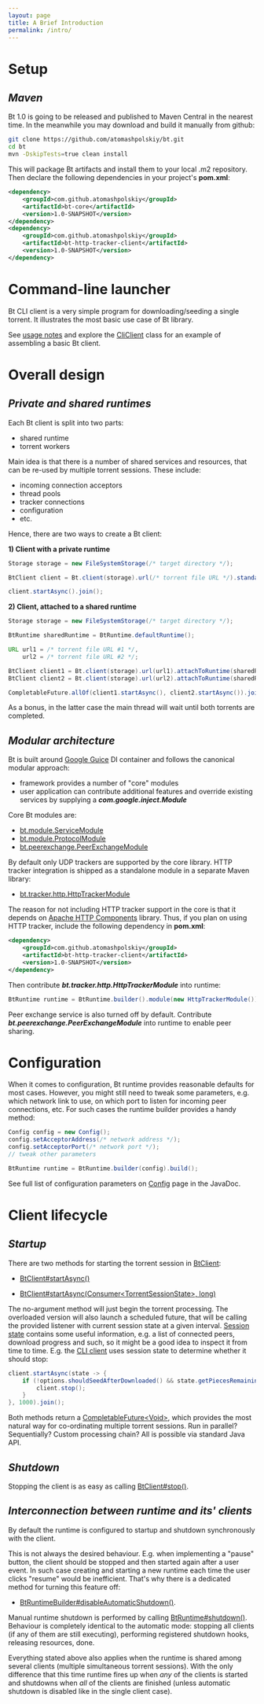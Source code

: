 ```yaml
---
layout: page
title: A Brief Introduction
permalink: /intro/
---
```


# **Setup**

## _**Maven**_

Bt 1.0 is going to be released and published to Maven Central in the nearest time. In the meanwhile you may download and build it manually from github:

```bash
git clone https://github.com/atomashpolskiy/bt.git
cd bt
mvn -DskipTests=true clean install
```

This will package Bt artifacts and install them to your local .m2 repository. Then declare the following dependencies in your project's **pom.xml**:

```xml
<dependency>
    <groupId>com.github.atomashpolskiy</groupId>
    <artifactId>bt-core</artifactId>
    <version>1.0-SNAPSHOT</version>
</dependency>
<dependency>
    <groupId>com.github.atomashpolskiy</groupId>
    <artifactId>bt-http-tracker-client</artifactId>
    <version>1.0-SNAPSHOT</version>
</dependency>
```

# **Command-line launcher**
 
Bt CLI client is a very simple program for downloading/seeding a single torrent. It illustrates the most basic use case of Bt library.

See [usage notes](https://github.com/atomashpolskiy/bt/tree/master/bt-cli) and explore the [CliClient](https://github.com/atomashpolskiy/bt/blob/master/bt-cli/src/main/java/bt/cli/CliClient.java) class for an example of assembling a basic Bt client.

# **Overall design**

## _**Private and shared runtimes**_

Each Bt client is split into two parts:

- shared runtime
- torrent workers

Main idea is that there is a number of shared services and resources, that can be re-used by multiple torrent sessions. These include:

- incoming connection acceptors
- thread pools
- tracker connections
- configuration
- etc.

Hence, there are two ways to create a Bt client:

**1) Client with a private runtime**

```java
Storage storage = new FileSystemStorage(/* target directory */);

BtClient client = Bt.client(storage).url(/* torrent file URL */).standalone();

client.startAsync().join();
```

**2) Client, attached to a shared runtime**

```java
Storage storage = new FileSystemStorage(/* target directory */);

BtRuntime sharedRuntime = BtRuntime.defaultRuntime();

URL url1 = /* torrent file URL #1 */,
    url2 = /* torrent file URL #2 */;

BtClient client1 = Bt.client(storage).url(url1).attachToRuntime(sharedRuntime);
BtClient client2 = Bt.client(storage).url(url2).attachToRuntime(sharedRuntime);

CompletableFuture.allOf(client1.startAsync(), client2.startAsync()).join();
```

As a bonus, in the latter case the main thread will wait until both torrents are completed.

## _**Modular architecture**_

Bt is built around [Google Guice](https://github.com/google/guice) DI container and follows the canonical modular approach:

- framework provides a number of "core" modules
- user application can contribute additional features and override existing services by supplying a _**com.google.inject.Module**_

Core Bt modules are:

- [bt.module.ServiceModule](http://atomashpolskiy.github.io/bt/javadoc/latest/bt/module/ServiceModule.html)
- [bt.module.ProtocolModule](http://atomashpolskiy.github.io/bt/javadoc/latest/bt/module/ProtocolModule.html)
- [bt.peerexchange.PeerExchangeModule](http://atomashpolskiy.github.io/bt/javadoc/latest/bt/peerexchange/PeerExchangeModule.html)

By default only UDP trackers are supported by the core library. HTTP tracker integration is shipped as a standalone module in a separate Maven library:

- [bt.tracker.http.HttpTrackerModule](http://atomashpolskiy.github.io/bt/javadoc/latest/bt/tracker/http/HttpTrackerModule.html)

The reason for not including HTTP tracker support in the core is that it depends on [Apache HTTP Components](http://hc.apache.org/) library. Thus, if you plan on using HTTP tracker, include the following dependency in **pom.xml**:

```xml
<dependency>
    <groupId>com.github.atomashpolskiy</groupId>
    <artifactId>bt-http-tracker-client</artifactId>
    <version>1.0-SNAPSHOT</version>
</dependency>
```

Then contribute _**bt.tracker.http.HttpTrackerModule**_ into runtime:

```java
BtRuntime runtime = BtRuntime.builder().module(new HttpTrackerModule()).build();
```

Peer exchange service is also turned off by default. Contribute _**bt.peerexchange.PeerExchangeModule**_ into runtime to enable peer sharing.

# **Configuration**

When it comes to configuration, Bt runtime provides reasonable defaults for most cases. However, you might still need to tweak some parameters, e.g. which network link to use, on which port to listen for incoming peer connections, etc. For such cases the runtime builder provides a handy method:

```java
Config config = new Config();
config.setAcceptorAddress(/* network address */);
config.setAcceptorPort(/* network port */);
// tweak other parameters

BtRuntime runtime = BtRuntime.builder(config).build();
```

See full list of configuration parameters on [Config](http://atomashpolskiy.github.io/bt/javadoc/latest/bt/runtime/Config.html) page in the JavaDoc.

# **Client lifecycle**

## _**Startup**_

There are two methods for starting the torrent session in [BtClient](http://atomashpolskiy.github.io/bt/javadoc/latest/bt/runtime/BtClient.html):

- [BtClient#startAsync()](http://atomashpolskiy.github.io/bt/javadoc/latest/bt/runtime/BtClient.html#startAsync--)

- [BtClient#startAsync(Consumer&lt;TorrentSessionState&gt;, long)](http://atomashpolskiy.github.io/bt/javadoc/latest/bt/runtime/BtClient.html#startAsync-java.util.function.Consumer-long-)

The no-argument method will just begin the torrent processing. The overloaded version will also launch a scheduled future, that will be calling the provided listener with current session state at a given interval. [Session state](http://atomashpolskiy.github.io/bt/javadoc/latest/bt/torrent/TorrentSessionState.html) contains some useful information, e.g. a list of connected peers, download progress and such, so it might be a good idea to inspect it from time to time. E.g. the [CLI client](https://github.com/atomashpolskiy/bt/tree/master/bt-cli) uses session state to determine whether it should stop:

```java
client.startAsync(state -> {
    if (!options.shouldSeedAfterDownloaded() && state.getPiecesRemaining() == 0) {
        client.stop();
    }
}, 1000).join();
```

Both methods return a [CompletableFuture&lt;Void&gt;](https://docs.oracle.com/javase/8/docs/api/java/util/concurrent/CompletableFuture.html), which provides the most natural way for co-ordinating multiple torrent sessions. Run in parallel? Sequentially? Custom processing chain? All is possible via standard Java API.

## _**Shutdown**_

Stopping the client is as easy as calling [BtClient#stop()](http://atomashpolskiy.github.io/bt/javadoc/latest/bt/runtime/BtClient.html#stop--).

## _**Interconnection between runtime and its' clients**_

By default the runtime is configured to startup and shutdown synchronously with the client. 

This is not always the desired behaviour. E.g. when implementing a "pause" button, the client should be stopped and then started again after a user event. In such case creating and starting a new runtime each time the user clicks "resume" would be inefficient. That's why there is a dedicated method for turning this feature off:

- [BtRuntimeBuilder#disableAutomaticShutdown()](http://atomashpolskiy.github.io/bt/javadoc/latest/bt/runtime/BtRuntimeBuilder.html#disableAutomaticShutdown--).

Manual runtime shutdown is performed by calling [BtRuntime#shutdown()](http://atomashpolskiy.github.io/bt/javadoc/latest/bt/runtime/BtRuntime.html#shutdown--). Behaviour is completely identical to the automatic mode: stopping all clients (if any of them are still executing), performing registered shutdown hooks, releasing resources, done.

Everything stated above also applies when the runtime is shared among several clients (multiple simultaneous torrent sessions). With the only difference that this time runtime fires up when _any_ of the clients is started and shutdowns when _all_ of the clients are finished (unless automatic shutdown is disabled like in the single client case).